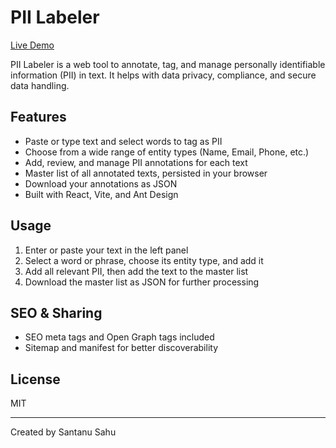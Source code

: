 # PII Labeler

[Live Demo](https://pii-labeler.vercel.app/)

PII Labeler is a web tool to annotate, tag, and manage personally identifiable information (PII) in text. It helps with data privacy, compliance, and secure data handling.

## Features
- Paste or type text and select words to tag as PII
- Choose from a wide range of entity types (Name, Email, Phone, etc.)
- Add, review, and manage PII annotations for each text
- Master list of all annotated texts, persisted in your browser
- Download your annotations as JSON
- Built with React, Vite, and Ant Design

## Usage
1. Enter or paste your text in the left panel
2. Select a word or phrase, choose its entity type, and add it
3. Add all relevant PII, then add the text to the master list
4. Download the master list as JSON for further processing

## SEO & Sharing
- SEO meta tags and Open Graph tags included
- Sitemap and manifest for better discoverability

## License
MIT

---
Created by Santanu Sahu
